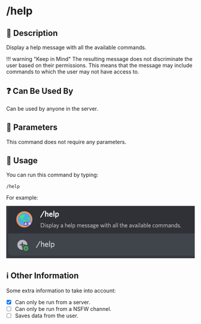 # /help

## 📖 Description

Display a help message with all the available commands.

!!! warning "Keep in Mind"
    The resulting message does not discriminate the user based on their permissions. This means that the message may include commands to which the user may not have access to.

## ❓ Can Be Used By

Can be used by anyone in the server.

## 🔨 Parameters

This command does not require any parameters.

## 🎈 Usage

You can run this command by typing:

```text
/help
```

For example:

![help-usage](../../assets/screenshots/help-usage.png)

## ℹ️ Other Information

Some extra information to take into account:

* [x] Can only be run from a server.
* [ ] Can only be run from a NSFW channel.
* [ ] Saves data from the user.
